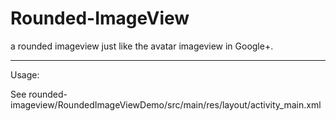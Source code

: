 Rounded-ImageView
=================

a rounded imageview just like the avatar imageview in Google+.


-----------------
Usage:

See rounded-imageview/RoundedImageViewDemo/src/main/res/layout/activity_main.xml